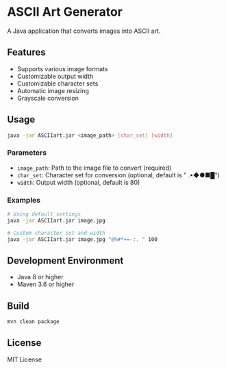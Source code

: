 # ASCII Art Generator

A Java application that converts images into ASCII art.

## Features

- Supports various image formats
- Customizable output width
- Customizable character sets
- Automatic image resizing
- Grayscale conversion

## Usage

```bash
java -jar ASCIIart.jar <image_path> [char_set] [width]
```

### Parameters

- `image_path`: Path to the image file to convert (required)
- `char_set`: Character set for conversion (optional, default is " .▪◆●■█")
- `width`: Output width (optional, default is 80)

### Examples

```bash
# Using default settings
java -jar ASCIIart.jar image.jpg

# Custom character set and width
java -jar ASCIIart.jar image.jpg "@%#*+=-:. " 100
```

## Development Environment

- Java 8 or higher
- Maven 3.6 or higher

## Build

```bash
mvn clean package
```

## License

MIT License
